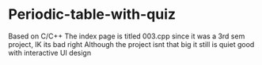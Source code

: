 # Periodic-table-with-quiz
Based on C/C++
The index page is titled 003.cpp since it was a 3rd sem project, IK its bad right
Although the project isnt that big it still is quiet good with interactive UI design
